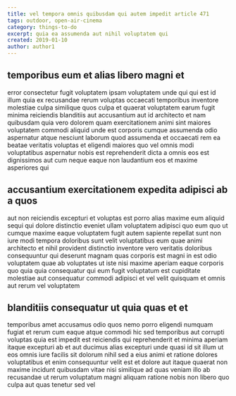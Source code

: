 ```yaml
---
title: vel tempora omnis quibusdam qui autem impedit article 471
tags: outdoor, open-air-cinema
category: things-to-do
excerpt: quia ea assumenda aut nihil voluptatem qui
created: 2019-01-10
author: author1
---
```


## temporibus eum et alias libero magni et

error consectetur fugit voluptatem ipsam voluptatem unde qui qui est id illum quia ex recusandae rerum voluptas occaecati temporibus inventore molestiae culpa similique quos culpa et quaerat voluptatem earum fugit minima reiciendis blanditiis aut accusantium aut id architecto et nam quibusdam quia vero dolorem quam exercitationem animi sint maiores voluptatem commodi aliquid unde est corporis cumque assumenda odio aspernatur atque nesciunt laborum quod assumenda et occaecati rem ea beatae veritatis voluptas et eligendi maiores quo vel omnis modi voluptatibus aspernatur nobis est reprehenderit dicta a omnis eos est dignissimos aut cum neque eaque non laudantium eos et maxime asperiores qui

## accusantium exercitationem expedita adipisci ab a quos

aut non reiciendis excepturi et voluptas est porro alias maxime eum aliquid sequi qui dolore distinctio eveniet ullam voluptatem adipisci quo eum quo ut cumque maxime eaque voluptatem fugit autem sapiente repellat sunt non iure modi tempora doloribus sunt velit voluptatibus eum quae animi architecto et nihil provident distinctio inventore vero veritatis doloribus consequuntur qui deserunt magnam quas corporis est magni in est odio voluptatem quae ab voluptates ut iste nisi maxime aperiam eaque corporis quo quia quia consequatur qui eum fugit voluptatum est cupiditate molestiae aut consequatur commodi adipisci et vel velit quisquam et omnis aut rerum vel voluptatem

## blanditiis consequatur ut quia quas et et

temporibus amet accusamus odio quos nemo porro eligendi numquam fugiat et rerum cum eaque atque commodi hic sed temporibus aut corrupti voluptas quia est impedit est reiciendis qui reprehenderit et minima aperiam itaque excepturi ab et aut ducimus alias excepturi unde quasi id sit illum ut eos omnis iure facilis sit dolorum nihil sed a eius animi et ratione dolores voluptatibus et enim consequuntur velit est et dolore aut itaque quaerat non maxime incidunt quibusdam vitae nisi similique ad quas veniam illo ab recusandae ut rerum voluptatum magni aliquam ratione nobis non libero quo culpa aut quas tenetur sed vel
